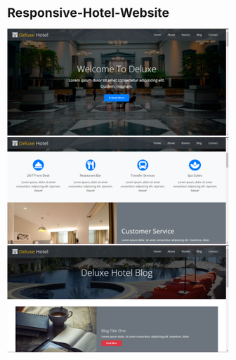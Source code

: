 # Responsive-Hotel-Website

<img src="projess1.png" width="700">

<img src="projess2.png" width="700">

<img src="projess3.png" width="700">
